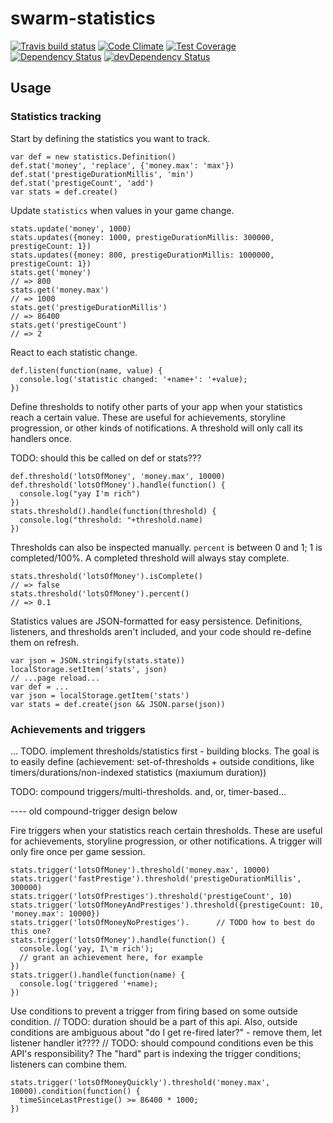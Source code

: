 # swarm-statistics



[![Travis build status](http://img.shields.io/travis/erosson/swarm-statistics.svg?style=flat)](https://travis-ci.org/erosson/swarm-statistics)
[![Code Climate](https://codeclimate.com/github/erosson/swarm-statistics/badges/gpa.svg)](https://codeclimate.com/github/erosson/swarm-statistics)
[![Test Coverage](https://codeclimate.com/github/erosson/swarm-statistics/badges/coverage.svg)](https://codeclimate.com/github/erosson/swarm-statistics)
[![Dependency Status](https://david-dm.org/erosson/swarm-statistics.svg)](https://david-dm.org/erosson/swarm-statistics)
[![devDependency Status](https://david-dm.org/erosson/swarm-statistics/dev-status.svg)](https://david-dm.org/erosson/swarm-statistics#info=devDependencies)


## Usage

### Statistics tracking

Start by defining the statistics you want to track.

    var def = new statistics.Definition()
    def.stat('money', 'replace', {'money.max': 'max'})
    def.stat('prestigeDurationMillis', 'min')
    def.stat('prestigeCount', 'add')
    var stats = def.create()

Update `statistics` when values in your game change.

    stats.update('money', 1000)
    stats.updates({money: 1000, prestigeDurationMillis: 300000, prestigeCount: 1})
    stats.updates({money: 800, prestigeDurationMillis: 1000000, prestigeCount: 1})
    stats.get('money')
    // => 800
    stats.get('money.max')
    // => 1000
    stats.get('prestigeDurationMillis')
    // => 86400
    stats.get('prestigeCount')
    // => 2

React to each statistic change.

    def.listen(function(name, value) {
      console.log('statistic changed: '+name+': '+value);
    })

Define thresholds to notify other parts of your app when your statistics reach a certain value. These are useful for achievements, storyline progression, or other kinds of notifications. A threshold will only call its handlers once.

TODO: should this be called on def or stats???

    def.threshold('lotsOfMoney', 'money.max', 10000)
    def.threshold('lotsOfMoney').handle(function() {
      console.log("yay I'm rich")
    })
    stats.threshold().handle(function(threshold) {
      console.log("threshold: "+threshold.name)
    })

Thresholds can also be inspected manually. `percent` is between 0 and 1; 1 is completed/100%. A completed threshold will always stay complete.

    stats.threshold('lotsOfMoney').isComplete()
    // => false
    stats.threshold('lotsOfMoney').percent()
    // => 0.1

Statistics values are JSON-formatted for easy persistence. Definitions, listeners, and thresholds aren't included, and your code should re-define them on refresh.

    var json = JSON.stringify(stats.state))
    localStorage.setItem('stats', json)
    // ...page reload...
    var def = ...
    var json = localStorage.getItem('stats')
    var stats = def.create(json && JSON.parse(json))

### Achievements and triggers

... TODO. implement thresholds/statistics first - building blocks.
The goal is to easily define (achievement: set-of-thresholds + outside conditions, like timers/durations/non-indexed statistics (maxiumum duration))

TODO: compound triggers/multi-thresholds. and, or, timer-based...

---- old compound-trigger design below

Fire triggers when your statistics reach certain thresholds. These are useful for achievements, storyline progression, or other notifications. A trigger will only fire once per game session.

    stats.trigger('lotsOfMoney').threshold('money.max', 10000)
    stats.trigger('fastPrestige').threshold('prestigeDurationMillis', 300000)
    stats.trigger('lotsOfPrestiges').threshold('prestigeCount', 10)
    stats.trigger('lotsOfMoneyAndPrestiges').threshold({prestigeCount: 10, 'money.max': 10000})
    stats.trigger('lotsOfMoneyNoPrestiges').      // TODO how to best do this one?
    stats.trigger('lotsOfMoney').handle(function() {
      console.log('yay, I\'m rich');
      // grant an achievement here, for example
    })
    stats.trigger().handle(function(name) {
      console.log('triggered '+name);
    })

Use conditions to prevent a trigger from firing based on some outside condition. // TODO: duration should be a part of this api. Also, outside conditions are ambiguous about "do I get re-fired later?" - remove them, let listener handler it????
// TODO: should compound conditions even be this API's responsibility? The "hard" part is indexing the trigger conditions; listeners can combine them.

    stats.trigger('lotsOfMoneyQuickly').threshold('money.max', 10000).condition(function() {
      timeSinceLastPrestige() >= 86400 * 1000;
    })

